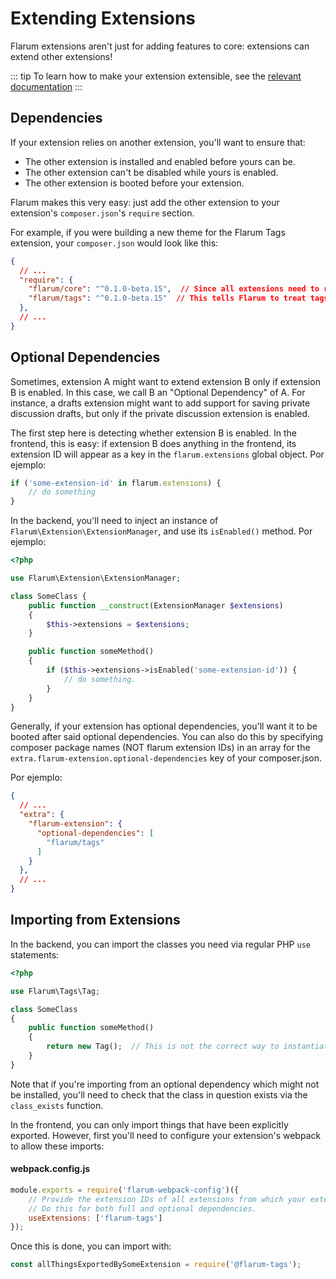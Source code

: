 # Extending Extensions

Flarum extensions aren't just for adding features to core: extensions can extend other extensions!

::: tip To learn how to make your extension extensible, see the [relevant documentation](extensibility.md) :::

## Dependencies

If your extension relies on another extension, you'll want to ensure that:

- The other extension is installed and enabled before yours can be.
- The other extension can't be disabled while yours is enabled.
- The other extension is booted before your extension.

Flarum makes this very easy: just add the other extension to your extension's `composer.json`'s `require` section.

For example, if you were building a new theme for the Flarum Tags extension, your `composer.json` would look like this:

```json
{
  // ...
  "require": {
    "flarum/core": "^0.1.0-beta.15",  // Since all extensions need to require core.
    "flarum/tags": "^0.1.0-beta.15"  // This tells Flarum to treat tags as a dependency of your extension.
  },
  // ...
}
```

## Optional Dependencies

Sometimes, extension A might want to extend extension B only if extension B is enabled. In this case, we call B an "Optional Dependency" of A. For instance, a drafts extension might want to add support for saving private discussion drafts, but only if the private discussion extension is enabled.

The first step here is detecting whether extension B is enabled. In the frontend, this is easy: if extension B does anything in the frontend, its extension ID will appear as a key in the `flarum.extensions` global object. Por ejemplo:

```js
if ('some-extension-id' in flarum.extensions) {
    // do something
}
```

In the backend, you'll need to inject an instance of `Flarum\Extension\ExtensionManager`, and use its `isEnabled()` method. Por ejemplo:

```php
<?php

use Flarum\Extension\ExtensionManager;

class SomeClass {
    public function __construct(ExtensionManager $extensions)
    {
        $this->extensions = $extensions;
    }

    public function someMethod()
    {
        if ($this->extensions->isEnabled('some-extension-id')) {
            // do something.
        }
    }
}
```

Generally, if your extension has optional dependencies, you'll want it to be booted after said optional dependencies. You can also do this by specifying composer package names (NOT flarum extension IDs) in an array for the `extra.flarum-extension.optional-dependencies` key of your composer.json.

Por ejemplo:

```json
{
  // ...
  "extra": {
    "flarum-extension": {
      "optional-dependencies": [
        "flarum/tags"
      ]
    }
  },
  // ...
}
```

## Importing from Extensions

In the backend, you can import the classes you need via regular PHP `use` statements:

```php
<?php

use Flarum\Tags\Tag;

class SomeClass
{
    public function someMethod()
    {
        return new Tag();  // This is not the correct way to instantiate models, it's just here for example of importing.
    }
}
```

Note that if you're importing from an optional dependency which might not be installed, you'll need to check that the class in question exists via the `class_exists` function.

In the frontend, you can only import things that have been explicitly exported. However, first you'll need to configure your extension's webpack to allow these imports:

#### webpack.config.js

```js
module.exports = require('flarum-webpack-config')({
    // Provide the extension IDs of all extensions from which your extension will be importing.
    // Do this for both full and optional dependencies.
    useExtensions: ['flarum-tags']
});
```

Once this is done, you can import with:

```js
const allThingsExportedBySomeExtension = require('@flarum-tags');
```
